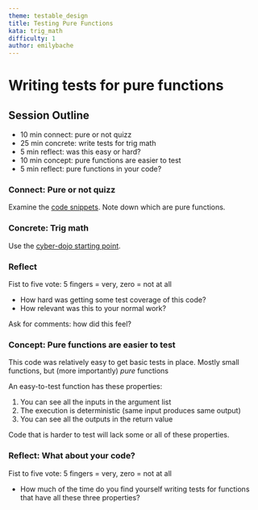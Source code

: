 ```yaml
---
theme: testable_design
title: Testing Pure Functions
kata: trig_math
difficulty: 1
author: emilybache
---
```


# Writing tests for pure functions

## Session Outline
 
* 10 min connect: pure or not quizz  
* 25 min concrete: write tests for trig math
* 5 min reflect: was this easy or hard?
* 10 min concept: pure functions are easier to test   
* 5 min reflect: pure functions in your code?

### Connect: Pure or not quizz
Examine the [code snippets](https://github.com/emilybache/Pure-Or-Not-Quizz). Note down which are pure functions.

### Concrete: Trig math
Use the [cyber-dojo starting point](https://github.com/emilybache/custom-start-points/tree/master/start-points/TrigMath).

### Reflect
Fist to five vote: 5 fingers = very, zero = not at all

- How hard was getting some test coverage of this code?
- How relevant was this to your normal work?

Ask for comments: how did this feel?

### Concept: Pure functions are easier to test
This code was relatively easy to get basic tests in place. Mostly small functions, but (more importantly) _pure_ functions

An easy-to-test function has these properties:

1. You can see all the inputs in the argument list
2. The execution is deterministic (same input produces same output)
3. You can see all the outputs in the return value

Code that is harder to test will lack some or all of these properties.

### Reflect: What about your code?
Fist to five vote: 5 fingers = very, zero = not at all

- How much of the time do you find yourself writing tests for functions that have all these three properties?

